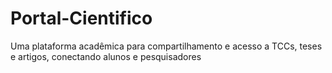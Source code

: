 # Portal-Cientifico
Uma plataforma acadêmica para compartilhamento e acesso a TCCs, teses e artigos, conectando alunos e pesquisadores

